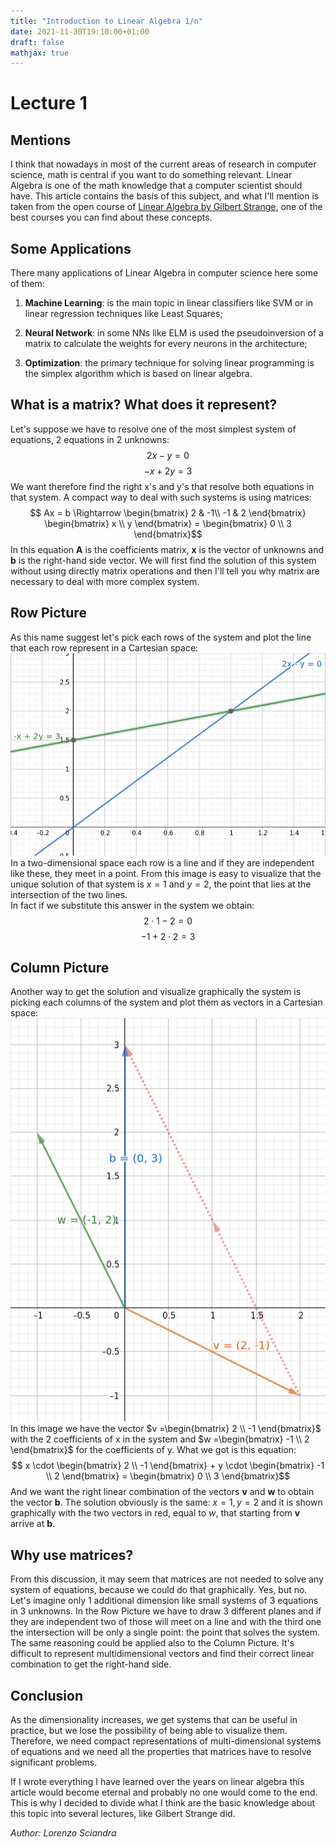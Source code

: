 ```yaml
---
title: "Introduction to Linear Algebra 1/n"
date: 2021-11-30T19:10:00+01:00
draft: false
mathjax: true
---
```

# Lecture 1
## Mentions
I think that nowadays in most of the current areas of research in computer science, math is central if you want to do something relevant. Linear Algebra is one of the math knowledge that a computer scientist should have. This article contains the basis of this subject, and what I'll mention is taken from the open course of [Linear Algebra by Gilbert Strange](https://ocw.mit.edu/courses/mathematics/18-06-linear-algebra-spring-2010/index.htm), one of the best courses you can find about these concepts.

## Some Applications
There many applications of Linear Algebra in computer science here some of them:

1. **Machine Learning**: is the main topic in linear classifiers like SVM or in linear regression techniques like Least Squares;

2. **Neural Network**: in some NNs like ELM is used the pseudoinversion of a matrix to calculate the weights for every neurons in the architecture;

3. **Optimization**: the primary technique for solving linear programming is the simplex algorithm which is based on linear algebra.

## What is a matrix? What does it represent?
Let's suppose we have to resolve one of the most simplest system of equations, 2 equations in 2 unknowns:
$$2x - y = 0$$ 
$$-x + 2y = 3$$
We want therefore find the right x's and y's that resolve both equations in that system.
A compact way to deal with such systems is using matrices:
$$ Ax = b \Rightarrow
\begin{bmatrix}
 2 & -1\\
-1 & 2
\end{bmatrix}
\begin{bmatrix}
x \\ 
y 
\end{bmatrix} = \begin{bmatrix}
0 \\
3 
\end{bmatrix}$$
In this equation **A** is the coefficients matrix, **x** is the vector of unknowns and **b** is the right-hand side vector.
We will first find the solution of this system without using directly matrix operations and then I'll tell you why matrix are necessary to deal with more complex system.

## Row Picture
As this name suggest let's pick each rows of the system and plot the line that each row represent in a Cartesian space:
![alt text](./images/Lorenzo/firstPost/RowPicture.png "RowPicture")
In a two-dimensional space each row is a line and if they are independent like these, they meet in a point.
From this image is easy to visualize that the unique solution of that system is $x=1$ and $y=2$, the point that lies at the intersection of the two lines.\
In fact if we substitute this answer in the system we obtain:
$$2\cdot1 -2 = 0$$
$$-1 + 2 \cdot 2 = 3$$

## Column Picture
Another way to get the solution and visualize graphically the system is picking each columns of the system and plot them as vectors in a Cartesian space:\
![alt text](./images/Lorenzo/firstPost/ColumnPicture.png "ColumnPicture")\
In this image we have the vector $v =\begin{bmatrix} 2 \\ -1 \end{bmatrix}$ with the 2 coefficients of x in the system and $w =\begin{bmatrix} -1 \\ 2 \end{bmatrix}$ for the coefficients of y.
What we got is this equation:
$$ x \cdot \begin{bmatrix} 2 \\ -1 \end{bmatrix} + y \cdot \begin{bmatrix} -1 \\ 2 \end{bmatrix} = \begin{bmatrix} 0 \\ 3 \end{bmatrix}$$
And we want the right linear combination of the vectors **v** and **w** to obtain the vector **b**. The solution obviously is the same: $x=1, y=2$ and it is shown graphically with the two vectors in red, equal to *w*, that starting from **v** arrive at **b**.

## Why use matrices?
From this discussion, it may seem that matrices are not needed to solve any system of equations, because we could do that graphically. Yes, but no. Let's imagine only 1 additional dimension like small systems of 3 equations in 3 unknowns. In the Row Picture we have to draw 3 different planes and if they are independent two of those will meet on a line and with the third one the intersection will be only a single point: the point that solves the system.\
The same reasoning could be applied also to the Column Picture. It's difficult to represent multidimensional vectors and find their correct linear combination to get the right-hand side. 

## Conclusion
As the dimensionality increases, we get systems that can be useful in practice, but we lose the possibility of being able to visualize them. Therefore, we need compact representations of multi-dimensional systems of equations and we need all the properties that matrices have to resolve significant problems.


If I wrote everything I have learned over the years on linear algebra this article would become eternal and probably no one would come to the end. This is why I decided to divide what I think are the basic knowledge about this topic into several lectures, like Gilbert Strange did.

*Author: Lorenzo Sciandra*
